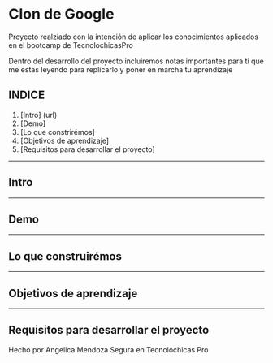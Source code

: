 # Clon de Google

Proyecto realziado con la intención de aplicar los conocimientos aplicados en el bootcamp de TecnolochicasPro

Dentro del desarrollo del proyecto incluiremos notas importantes para ti que me estas leyendo para replicarlo y poner en marcha tu aprendizaje

## INDICE

1. [Intro] (url)
2. [Demo]
3. [Lo que constrirémos]
4. [Objetivos de aprendizaje]
5. [Requisitos para desarrollar el proyecto]

****
## Intro

****
## Demo

****
## Lo que construirémos

****
## Objetivos de aprendizaje

****
## Requisitos para desarrollar el proyecto

Hecho por Angelica Mendoza Segura en Tecnolochicas Pro